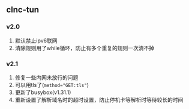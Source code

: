 ## clnc-tun

### v2.0

1. 默认禁止ipv6联网
2. 清除规则用了while循环，防止有多个重复的规则一次清不掉

### v2.1

1. 修复一些内网未放行的问题
2. 可以用tls了(`method="GET:tls"`)
3. 更新了busybox(v1.31.1)
4. 重新设置了解析域名时的超时设置，防止停机卡等解析时等待较长的时间

